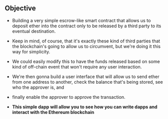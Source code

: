 ## Objective 

* Building a very simple escrow-like smart contract that allows us to deposit ether into the contract only to be released by a third party to its eventual destination. 

* Keep in mind, of course, that it's exactly these kind of third parties that the blockchain's going to allow us to circumvent, but we're doing it this way for simplicity. 

* We could easily modify this to have the funds released based on some kind of off-chain event that won't require any user interaction. 

* We're then gonna build a user interface that will allow us to send ether from one address to another, check the balance that's being stored, see who the approver is, and 

* finally enable the approver to approve the transaction. 

* **This simple dapp will allow you to see how you can write dapps and interact with the Ethereum blockchain**
